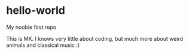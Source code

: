 # hello-world
My noobie first repo

This is MK. I knows very little about coding, but much more about weird animals and classical music :)
